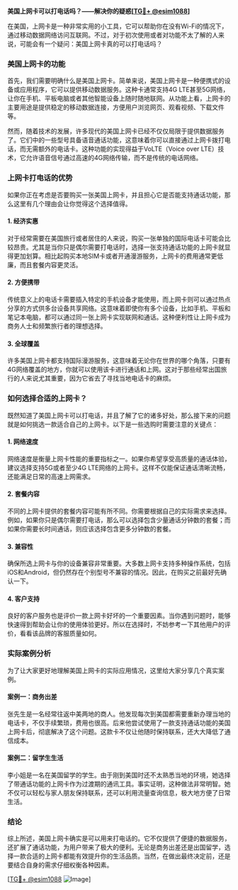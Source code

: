 **美国上网卡可以打电话吗？——解决你的疑惑[[TG💪+ @esim1088](https://t.me/s/esim1088)]**

在美国，上网卡是一种非常实用的小工具，它可以帮助你在没有Wi-Fi的情况下，通过移动数据网络访问互联网。不过，对于初次使用或者对功能不太了解的人来说，可能会有一个疑问：美国上网卡真的可以打电话吗？

### 美国上网卡的功能

首先，我们需要明确什么是美国上网卡。简单来说，美国上网卡是一种便携式的设备或应用程序，它可以提供移动数据服务。这种卡通常支持4G LTE甚至5G网络，让你在手机、平板电脑或者其他智能设备上随时随地联网。从功能上看，上网卡的主要用途是提供稳定的移动数据连接，方便用户浏览网页、观看视频、下载文件等。

然而，随着技术的发展，许多现代的美国上网卡已经不仅仅局限于提供数据服务了。它们中的一些型号具备语音通话功能，这意味着你可以直接通过上网卡拨打电话，而无需额外的电话卡。这种功能的实现得益于VoLTE（Voice over LTE）技术，它允许语音信号通过高速的4G网络传输，而不是传统的电话网络。

### 上网卡打电话的优势

如果你正在考虑是否要购买一张美国上网卡，并且担心它是否能支持通话功能，那么这里有几个理由会让你觉得这个选择值得。

#### 1. **经济实惠**
对于经常需要在美国旅行或者居住的人来说，购买一张单独的国际电话卡可能会比较昂贵。尤其是当你只是偶尔需要打电话时，选择一张支持通话功能的上网卡就显得更加划算。相比起购买本地SIM卡或者开通漫游服务，上网卡的费用通常更低廉，而且套餐内容更灵活。

#### 2. **方便携带**
传统意义上的电话卡需要插入特定的手机设备才能使用，而上网卡则可以通过热点分享的方式供多台设备共享网络。这意味着即使你有多个设备，比如手机、平板和笔记本电脑，都可以通过同一张上网卡实现联网和通话。这种便利性让上网卡成为商务人士和频繁旅行者的理想选择。

#### 3. **全球覆盖**
许多美国上网卡都支持国际漫游服务，这意味着无论你在世界的哪个角落，只要有4G网络覆盖的地方，你就可以使用该卡进行通话和上网。这对于那些经常出国旅行的人来说尤其重要，因为它省去了寻找当地电话卡的麻烦。

### 如何选择合适的上网卡？

既然知道了美国上网卡可以打电话，并且了解了它的诸多好处，那么接下来的问题就是如何挑选一款适合自己的上网卡。以下是一些选购时需要注意的关键点：

#### 1. **网络速度**
网络速度是衡量上网卡性能的重要指标之一。如果你希望享受高质量的通话体验，建议选择支持5G或者至少4G LTE网络的上网卡。这样不仅能保证通话清晰流畅，还能满足日常的高速上网需求。

#### 2. **套餐内容**
不同的上网卡提供的套餐内容可能有所不同。你需要根据自己的实际需求来选择。例如，如果你只是偶尔需要打电话，那么可以选择包含少量通话分钟数的套餐；而如果你需要长时间通话，则应该选择包含更多分钟数的套餐。

#### 3. **兼容性**
确保所选上网卡与你的设备兼容非常重要。大多数上网卡支持多种操作系统，包括iOS和Android，但仍然存在个别型号不兼容的情况。因此，在购买之前最好先确认一下。

#### 4. **客户支持**
良好的客户服务也是评价一款上网卡好坏的一个重要因素。当你遇到问题时，能够快速得到帮助会让你的使用体验更好。所以在选择时，不妨参考一下其他用户的评价，看看该品牌的客服质量如何。

### 实际案例分析

为了让大家更好地理解美国上网卡的实际应用情况，这里给大家分享几个真实案例。

#### 案例一：商务出差
张先生是一名经常往返中美两地的商人。他发现每次到美国都需要重新办理当地的电话卡，不仅手续繁琐，费用也很高。后来他尝试使用了一款支持通话功能的美国上网卡后，彻底解决了这个问题。这款卡不仅让他随时保持联系，还大大降低了通信成本。

#### 案例二：留学生生活
李小姐是一名在美国留学的学生。由于刚到美国时还不太熟悉当地的环境，她选择了带通话功能的上网卡作为过渡期的通讯工具。事实证明，这种做法非常明智。她不仅可以轻松与家人朋友保持联系，还可以利用流量查询信息，极大地方便了日常生活。

### 结论

综上所述，美国上网卡确实是可以用来打电话的。它不仅提供了便捷的数据服务，还扩展了通话功能，为用户带来了极大的便利。无论是商务出差还是出国留学，选择一款合适的上网卡都能有效提升你的生活品质。当然，在做出最终决定前，还是要结合自身的需求仔细权衡各种因素。

[[TG💪+ @esim1088](https://t.me/s/esim1088) ![Image](https://i.postimg.cc/4NQfJmqS/Snipaste-2025-05-13-00-14-12.png)]